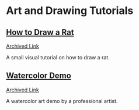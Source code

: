 # Art and Drawing Tutorials

## [How to Draw a Rat](https://www.deviantart.com/nezupanda/art/Rat-Tutorial-290900060)
[Archived Link](https://web.archive.org/web/20240627000346/https://www.deviantart.com/nezupanda/art/Rat-Tutorial-290900060)

A small visual tutorial on how to draw a rat.

## [Watercolor Demo](https://www.youtube.com/watch?v=EBH7Fc8T8zY&pp=ygUFcHJva28%3D)
[Archived Link](https://web.archive.org/web/20241108071525/https://www.youtube.com/live_chat_replay?continuation=op2w0wRuGl5DaWtxSndvWVZVTnNUVEpNZFZFeGNUVlhSV015TXpRMk1uUlJla0puRWd0RlFrZzNSbU00VkRoNldSb1Q2cWpkdVFFTkNndEZRa2czUm1NNFZEaDZXU0FCTUFBJTNEQAFyCAgEGAIgACgAeAE%3D)

A watercolor art demo by a professional artist.